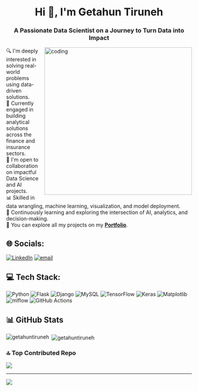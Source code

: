 <h1 align="center">Hi 👋, I'm Getahun Tiruneh</h1>
<h3 align="center">A Passionate Data Scientist on a Journey to Turn Data into Impact</h3>

<img align="right" alt="coding" width="400" src="https://a-us.storyblok.com/f/1004007/706x398/40514eadcb/terzo-data.gif">

🔍 I'm deeply interested in solving real-world problems using data-driven solutions.<br>
🎯 Currently engaged in building analytical solutions across the finance and insurance sectors.<br>
🤝 I'm open to collaboration on impactful Data Science and AI projects.<br>
📊 Skilled in data wrangling, machine learning, visualization, and model deployment.<br>
🚀 Continuously learning and exploring the intersection of AI, analytics, and decision-making.<br>
📂 You can explore all my projects on my <a href="https://getahuntiruneh.netlify.app/" target="_blank"><strong>Portfolio</strong></a>.<br>


## 🌐 Socials:
[![LinkedIn](https://img.shields.io/badge/LinkedIn-%230077B5.svg?logo=linkedin&logoColor=white)](https://www.linkedin.com/in/getahuntiruneh) [![email](https://img.shields.io/badge/Email-D14836?logo=gmail&logoColor=white)](mailto:gechtiru@gmail.com) 

## 💻 Tech Stack:
![Python](https://img.shields.io/badge/python-3670A0?style=for-the-badge&logo=python&logoColor=ffdd54) ![Flask](https://img.shields.io/badge/flask-%23000.svg?style=for-the-badge&logo=flask&logoColor=white) ![Django](https://img.shields.io/badge/django-%23092E20.svg?style=for-the-badge&logo=django&logoColor=white) ![MySQL](https://img.shields.io/badge/mysql-4479A1.svg?style=for-the-badge&logo=mysql&logoColor=white) ![TensorFlow](https://img.shields.io/badge/TensorFlow-%23FF6F00.svg?style=for-the-badge&logo=TensorFlow&logoColor=white) ![Keras](https://img.shields.io/badge/Keras-%23D00000.svg?style=for-the-badge&logo=Keras&logoColor=white) ![Matplotlib](https://img.shields.io/badge/Matplotlib-%23ffffff.svg?style=for-the-badge&logo=Matplotlib&logoColor=black) ![mlflow](https://img.shields.io/badge/mlflow-%23d9ead3.svg?style=for-the-badge&logo=numpy&logoColor=blue) ![GitHub Actions](https://img.shields.io/badge/github%20actions-%232671E5.svg?style=for-the-badge&logo=githubactions&logoColor=white)

 ## 📊 GitHub Stats
 
<p><img align="left" src="https://github-readme-stats.vercel.app/api/top-langs?username=getahuntiruneh&show_icons=true&locale=en&layout=compact" alt="getahuntiruneh" /></p>

<p>&nbsp;<img align="center" src="https://github-readme-stats.vercel.app/api?username=getahuntiruneh&show_icons=true&locale=en" alt="getahuntiruneh" /></p>

### 🔝 Top Contributed Repo
![](https://github-contributor-stats.vercel.app/api?username=getahunTiruneh&limit=5&theme=transparent&combine_all_yearly_contributions=true)

---
[![](https://visitcount.itsvg.in/api?id=getahunTiruneh&icon=0&color=0)](https://visitcount.itsvg.in)

<!-- Proudly created with GPRM ( https://gprm.itsvg.in ) -->
